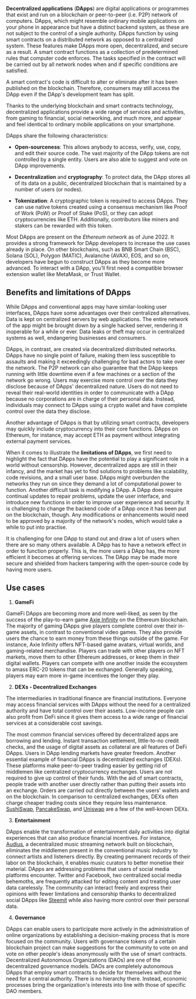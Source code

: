 **Decentralized applications** (**DApps**) are digital applications or programmes that exist and run on a blockchain or peer-to-peer (i.e. P2P) network of computers. DApps, which might resemble ordinary mobile applications on your phone in appearance but have a distinct backend system, as these are not subject to the control of a single authority. DApps function by using smart contracts on a distributed network as opposed to a centralized system. These features make DApps more open, decentralized, and secure as a result. A smart contract functions as a collection of predetermined rules that computer code enforces. The tasks specified in the contract will be carried out by all network nodes when and if specific conditions are satisfied.

A smart contract's code is difficult to alter or eliminate after it has been published on the blockchain. Therefore, consumers may still access the DApp even if the DApp's development team has split.

Thanks to the underlying blockchain and smart contracts technology, decentralized applications provide a wide range of services and activities, from gaming to financial, social networking, and much more, and appear and feel identical to ordinary mobile applications on your smartphone. 

DApps share the following characteristics:

* **Open-sourceness**: This allows anybody to access, verify, use, copy, and edit their source code. The vast majority of the DApp tokens are not controlled by a single entity. Users are also able to suggest and vote on DApp improvements.

* **Decentralization** and **cryptography**: To protect data, the DApp stores all of its data on a public, decentralized blockchain that is maintained by a number of users (or nodes).

* **Tokenization**: A cryptographic token is required to access DApps. They can use native tokens created using a consensus mechanism like Proof of Work (PoW) or Proof of Stake (PoS), or they can adopt cryptocurrencies like ETH. Additionally, contributors like miners and stakers can be rewarded with this token.

Most DApps are present on the _Ethereum network_ as of June 2022. It provides a strong framework for DApp developers to increase the use cases already in place. On other blockchains, such as BNB Smart Chain (BSC), Solana (SOL), Polygon (MATIC), Avalanche (AVAX), EOS, and so on, developers have begun to construct DApps as they become more advanced. To interact with a DApp, you’ll first need a compatible browser extension wallet like MetaMask, or Trust Wallet.

## Benefits and limitations of DApps

While DApps and conventional apps may have similar-looking user interfaces, DApps have some advantages over their centralized alternatives. Data is kept on centralized servers by web applications. The entire network of the app might be brought down by a single hacked server, rendering it inoperable for a while or ever. Data leaks or theft may occur in centralized systems as well, endangering businesses and consumers.

DApps, in contrast, are created via decentralized distributed networks. DApps have no single point of failure, making them less susceptible to assaults and making it exceedingly challenging for bad actors to take over the network. The P2P network can also guarantee that the DApp keeps running with little downtime even if a few machines or a section of the network go wrong. Users may exercise more control over the data they disclose because of DApps' decentralized nature. Users do not need to reveal their real-world identities in order to communicate with a DApp because no corporations are in charge of their personal data. Instead, individuals may connect to DApps using a crypto wallet and have complete control over the data they disclose.

Another advantage of DApps is that by utilizing smart contracts, developers may quickly include cryptocurrency into their core functions. DApps on Ethereum, for instance, may accept ETH as payment without integrating external payment services.

When it comes to illustrate the **limitations of DApps**, we first need to highlight the fact that DApps have the potential to play a significant role in a world without censorship. However, decentralized apps are still in their infancy, and the market has yet to find solutions to problems like scalability, code revisions, and a small user base. DApps might overburden the networks they run on since they demand a lot of computational power to function. Another difficult task is modifying a DApp. A DApp does require continual updates to repair problems, update the user interface, and introduce new functions in order to improve user experience and security. It is challenging to change the backend code of a DApp once it has been put on the blockchain, though. Any modifications or enhancements would need to be approved by a majority of the network's nodes, which would take a while to put into practise.

It is challenging for one DApp to stand out and draw a lot of users when there are so many others available. A DApp has to have a network effect in order to function properly. This is, the more users a DApp has, the more efficient it becomes at offering services. The DApp may be made more secure and shielded from hackers tampering with the open-source code by having more users.

## Use cases

1. **GameFi**

GameFi DApps are becoming more and more well-liked, as seen by the success of the play-to-earn game [Axie Infinity](https://axieinfinity.com/) on the Ethereum blockchain. The majority of gaming DApps give players complete control over their in-game assets, in contrast to conventional video games. They also provide users the chance to earn money from these things outside of the game. For instance, Axie Infinity offers NFT-based game avatars, virtual worlds, and gaming-related merchandise. Players can trade with other players on NFT markets, move them to other Ethereum addresses, or keep them in their digital wallets. Players can compete with one another inside the ecosystem to amass ERC-20 tokens that can be exchanged. Generally speaking, players may earn more in-game incentives the longer they play.

2. **DEXs - Decentralized Exchanges**

The intermediaries in traditional finance are financial institutions. Everyone may access financial services with DApps without the need for a centralized authority and have total control over their assets. Low-income people can also profit from DeFi since it gives them access to a wide range of financial services at a considerable cost savings.

The most common financial services offered by decentralized apps are borrowing and lending. Instant transaction settlement, little-to-no credit checks, and the usage of digital assets as collateral are all features of DeFi DApps. Users in DApp lending markets have greater freedom. Another essential example of financial DApps is decentralized exchanges (DEXs). These platforms make peer-to-peer trading easier by getting rid of middlemen like centralized cryptocurrency exchanges. Users are not required to give up control of their funds. With the aid of smart contracts, people trade with another user directly rather than putting their assets into an exchange. Orders are carried out directly between the users' wallets and on the blockchain. In comparison to centralized exchanges, DEXs often charge cheaper trading costs since they require less maintenance. [SushiSwap](https://sushi.com/), [PancakeSwap](https://pancakeswap.finance/), and [Uniswap](https://uniswap.org/) are a few of the well-known DEXs.

3. **Entertainment**

DApps enable the transformation of entertainment daily activities into digital experiences that can also produce financial incentives. For instance, [Audius](https://audius.co/), a decentralized music streaming network built on blockchain, eliminates the middlemen present in the conventional music industry to connect artists and listeners directly. By creating permanent records of their labor on the blockchain, it enables music curators to better monetise their material. DApps are addressing problems that users of social media platforms encounter. Twitter and Facebook, two centralized social media behemoths, are frequently attacked for editing content and treating user data carelessly. The community can interact freely and express their opinions with fewer limitations and censorship thanks to decentralized social DApps like [Steemit](https://steemit.com/) while also having more control over their personal data.

4. **Governance**

DApps can enable users to participate more actively in the administration of online organizations by establishing a decision-making process that is more focused on the community. Users with governance tokens of a certain blockchain project can make suggestions for the community to vote on and vote on other people's ideas anonymously with the use of smart contracts. Decentralized Autonomous Organizations (DAOs) are one of the decentralized governance models. DAOs are completely autonomous DApps that employ smart contracts to decide for themselves without the need for a central authority. There is no hierarchy there. Instead, economic processes bring the organization's interests into line with those of specific DAO members. 
